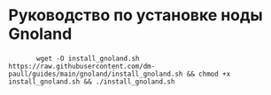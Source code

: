 <link rel="stylesheet" href="https://github.com/dm-paull/guides/blob/main/style.css" />

<h1>Руководство по установке ноды Gnoland</h1>


  <div class="snippet-clipboard-content notranslate position-relative overflow-auto">
    <pre class="notranslate">
      <code>wget -O install_gnoland.sh https://raw.githubusercontent.com/dm-paull/guides/main/gnoland/install_gnoland.sh && chmod +x install_gnoland.sh && ./install_gnoland.sh</code>
    </pre>
  </div>

